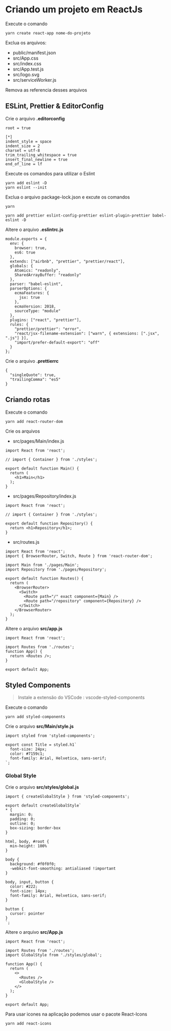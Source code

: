 # Criando um projeto em ReactJs

Execute o comando

```
yarn create react-app nome-do-projeto
```

Exclua os arquivos:

- public/manifest.json
- src/App.css
- src/index.css
- src/App.test.js
- src/logo.svg
- src/serviceWorker.js

Remova as referencia desses arquivos

## ESLint, Prettier & EditorConfig
Crie o arquivo **.editorconfig**

```
root = true

[*]
indent_style = space
indent_size = 2
charset = utf-8
trim_trailing_whitespace = true
insert_final_newline = true
end_of_line = lf
```

Execute os comandos para utilizar o Eslint

```
yarn add eslint -D
yarn eslint --init
```

Exclua o arquivo package-lock.json e excute os comandos

```
yarn

yarn add prettier eslint-config-prettier eslint-plugin-prettier babel-eslint -D
```

Altere o arquivo **.eslintrc.js**

```
module.exports = {
  env: {
    browser: true,
    es6: true
  },
  extends: ["airbnb", "prettier", "prettier/react"],
  globals: {
    Atomics: "readonly",
    SharedArrayBuffer: "readonly"
  },
  parser: "babel-eslint",
  parserOptions: {
    ecmaFeatures: {
      jsx: true
    },
    ecmaVersion: 2018,
    sourceType: "module"
  },
  plugins: ["react", "prettier"],
  rules: {
    "prettier/prettier": "error",
    "react/jsx-filename-extension": ["warn", { extensions: [".jsx", ".js"] }],
    "import/prefer-default-export": "off"
  }
};
```

Crie o arquivo **.prettierrc**

```
{
  "singleQuote": true,
  "trailingComma": "es5"
}
```

## Criando rotas

Execute o comando

```
yarn add react-router-dom
```

Crie os arquivos

- src/pages/Main/index.js

```
import React from 'react';

// import { Container } from './styles';

export default function Main() {
  return (
    <h1>Main</h1>
  );
}
```

- src/pages/Repository/index.js

```
import React from 'react';

// import { Container } from './styles';

export default function Repository() {
  return <h1>Repository</h1>;
}
```

- src/routes.js

```
import React from 'react';
import { BrowserRouter, Switch, Route } from 'react-router-dom';

import Main from './pages/Main';
import Repository from './pages/Repository';

export default function Routes() {
  return (
    <BrowserRouter>
      <Switch>
        <Route path="/" exact component={Main} />
        <Route path="/repository" component={Repository} />
      </Switch>
    </BrowserRouter>
  );
}
```

Altere o arquivo **src/app.js**

```
import React from 'react';

import Routes from './routes';
function App() {
  return <Routes />;
}

export default App;
```

## Styled Components

> Instale a extensão do VSCode : vscode-styled-components

Execute o comando

```
yarn add styled-components
```

Crie o arquivo **src/Main/style.js**

```
import styled from 'styled-components';

export const Title = styled.h1`
  font-size: 24px;
  color: #7159c1;
  font-family: Arial, Helvetica, sans-serif;
`;

```

### Global Style

Crie o arquivo **src/styles/global.js**

```
import { createGlobalStyle } from 'styled-components';

export default createGlobalStyle`
* {
  margin: 0;
  padding: 0;
  outline: 0;
  box-sizing: border-box
}

html, body, #root {
  min-height: 100%
}

body {
  background: #f0f0f0;
  -webkit-font-smoothing: antialiased !important
}

body, input, button {
  color: #222;
  font-size: 14px;
  font-family: Arial, Helvetica, sans-serif;
}

button {
  cursor: pointer
}
`;

```

Altere o arquivo **src/App.js**

```
import React from 'react';

import Routes from './routes';
import GlobalStyle from './styles/global';

function App() {
  return (
    <>
      <Routes />
      <GlobalStyle />
    </>
  );
}

export default App;

```

Para usar icones na aplicação podemos usar o pacote React-Icons

```
yarn add react-icons
```
